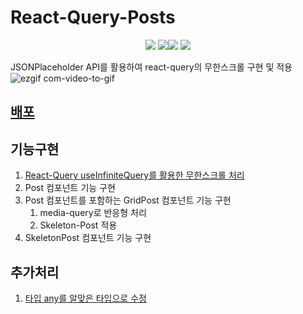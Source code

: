# React-Query-Posts

<div align="center">
<img src="https://img.shields.io/badge/react-^18.2.0-6BDAFC.svg"/> <img src="https://img.shields.io/badge/react_query-^1.1.3-F9DC3E.svg"/><img src="https://img.shields.io/badge/axios-^1.4.0-red.svg"/>
<img src="https://img.shields.io/badge/sass-^1.62.1-DB7093.svg"/>
</div>

JSONPlaceholder API를 활용하여 react-query의 무한스크롤 구현 및 적용
![ezgif com-video-to-gif](https://github.com/khw970421/react-query-posts/assets/59253551/d33dbbee-7c45-4a6d-8f8a-5bf3e62ae4e8)



## [배포](https://react-query-posts.vercel.app/)

## 기능구현

1. [React-Query useInfiniteQuery를 활용한 무한스크롤 처리](https://github.com/khw970421/react-query-posts/pull/4)
1. Post 컴포넌트 기능 구현
1. Post 컴포넌트를 포함하는 GridPost 컴포넌트 기능 구현
   1. media-query로 반응형 처리
   2. Skeleton-Post 적용
1. SkeletonPost 컴포넌트 기능 구현

## 추가처리 
1. [타입 any를 알맞은 타입으로 수정](https://github.com/khw970421/react-query-posts/pull/4)
